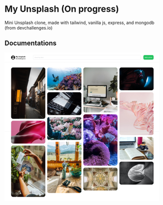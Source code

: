 # My Unsplash (On progress)

Mini Unsplash clone, made with tailwind, vanilla js, express, and mongodb (from devchallenges.io)

## Documentations

![Screenshot](./frontend/src/images/homepage.jpeg)
